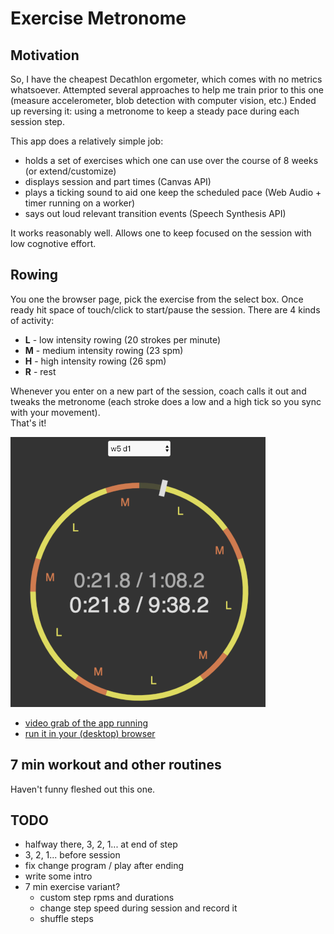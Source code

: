 # Exercise Metronome

## Motivation

So, I have the cheapest Decathlon ergometer, which comes with no metrics whatsoever.
Attempted several approaches to help me train prior to this one (measure accelerometer, blob detection with computer vision, etc.)
Ended up reversing it: using a metronome to keep a steady pace during each session step.

This app does a relatively simple job:

- holds a set of exercises which one can use over the course of 8 weeks (or extend/customize)
- displays session and part times (Canvas API)
- plays a ticking sound to aid one keep the scheduled pace (Web Audio + timer running on a worker)
- says out loud relevant transition events (Speech Synthesis API)

It works reasonably well. Allows one to keep focused on the session with low cognotive effort.

## Rowing

You one the browser page, pick the exercise from the select box.
Once ready hit space of touch/click to start/pause the session.
There are 4 kinds of activity:

- **L** - low intensity rowing (20 strokes per minute)
- **M** - medium intensity rowing (23 spm)
- **H** - high intensity rowing (26 spm)
- **R** - rest

Whenever you enter on a new part of the session, coach calls it out and tweaks the metronome (each stroke does a low and a high tick so you sync with your movement).  
That's it!

![screenshot](public/rowing-shot.png)

- [video grab of the app running](public/rowing-demo.mp4)
- [run it in your (desktop) browser](https://josepedrodias.github.io/exercise-metronome/rowing.html)

## 7 min workout and other routines

Haven't funny fleshed out this one.

## TODO

- halfway there, 3, 2, 1... at end of step
- 3, 2, 1... before session
- fix change program / play after ending
- write some intro
- 7 min exercise variant?
  - custom step rpms and durations
  - change step speed during session and record it
  - shuffle steps
